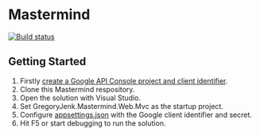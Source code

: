 Mastermind
==========

[![Build status](https://ci.appveyor.com/api/projects/status/7vpioj2jryfejmd5?svg=true)](https://ci.appveyor.com/project/gregoryjenk/gregoryjenk-mastermind)

Getting Started
----------

1. Firstly [create a Google API Console project and client identifier](https://developers.google.com/identity/sign-in/web/devconsole-project/).
2. Clone this Mastermind respository.
3. Open the solution with Visual Studio.
4. Set GregoryJenk.Mastermind.Web.Mvc as the startup project.
5. Configure [appsettings.json](GregoryJenk.Mastermind/src/GregoryJenk.Mastermind.Web.Mvc/appsettings.json) with the Google client identifier and secret.
6. Hit F5 or start debugging to run the solution.
